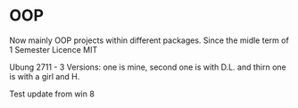 OOP
========
Now mainly OOP projects within different packages. Since the midle term of 1 Semester
Licence MIT

Ubung 2711 - 3 Versions: one is mine, second one is with D.L. and thirn one is with a girl and H.


Test update from win 8